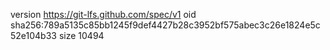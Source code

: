 version https://git-lfs.github.com/spec/v1
oid sha256:789a5135c85bb1245f9def4427b28c3952bf575abec3c26e1824e5c52e104b33
size 10494
